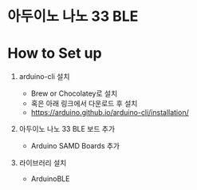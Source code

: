 # 아두이노 나노 33 BLE 

# How to Set up

1. arduino-cli 설치
    - Brew or Chocolatey로 설치
    - 혹은 아래 링크에서 다운로드 후 설치
    - https://arduino.github.io/arduino-cli/installation/

2. 아두이노 나노 33 BLE 보드 추가
    - Arduino SAMD Boards 추가
    

3. 라이브러리 설치
    - ArduinoBLE

